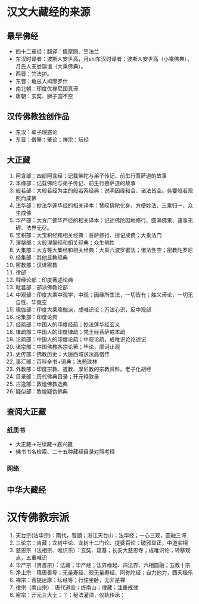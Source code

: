 # 汉文大藏经的来源

## 最早佛经
* 四十二章经：翻译：摄摩腾、竺法兰
* 东汉时译者：波斯人安世高，月shi东汉时译者：波斯人安世高（小乘佛典），月氏人支娄迦谶（大乘佛典）。
* 西晋：竺法护。
* 东晋：龟兹人鸠摩罗什
* 南北朝：印度优禅尼国真谛
* 唐朝：玄奘、狮子国不空

## 汉传佛教独创作品
* 东汉：牟子理惑论
* 东晋：僧肇：肇论；禅宗：坛经

## 大正藏
1. 阿含部：四部阿含经；记载佛陀与弟子传记、前生行菩萨道的故事
2. 本缘部：记载佛陀与弟子传记、前生行菩萨道的故事
3. 般若部：大般若经为主的般若系经典：说明因缘和合、诸法皆空。务要般若观照而成佛
4. 法华部：妙法华莲华经的相关译本：赞叹佛陀化身、方便妙法、三乘归一、众生成佛
5. 华严部：大方广佛华严经的相关译本：记述佛陀因地修行、圆满佛果、诸事无碍、法界无尽。
6. 宝积部：大宝积经和相关经典：菩萨修行、授记成佛；大乘法门
7. 涅槃部：大般涅槃经和相关经典：众生佛性
8. 大集部：大方等大集经和相关经典：大乘六波罗蜜法；诸法性空；密教陀罗尼
9. 经集部：其他显教经典
10. 密教部：汉译密教
11. 律部
12. 释经论部：印度著述论典
13. 毗昙部：部派佛教论部
14. 中观部：印度大乘中观学，中观；因缘所生法，一切皆有；胜义谛论，一切无自性、毕竟空
15. 瑜伽部：印度大乘瑜伽派，成唯识论；万法心识，反中观部
16. 论集部：印度论典
17. 经疏部：中国人的印度经疏；妙法莲华经玄义
18. 律疏部：中国人的印度律疏；梵王经菩萨戒本疏
19. 论疏部：中国人的印度论疏；中观论疏，成唯识论论述记
20. 诸宗部：中国佛教各宗论著；毕论，摩诃止观
21. 史传部：佛教历史；大唐西域求法高僧传
22. 事汇部：百科全书+词典；法苑珠林
23. 外教部：印度宗教、道教、摩尼教的宗教资料。老子化胡经
24. 目录部：历代佛典目录；开元释敦录
25. 古逸部：敦煌佛教逸典
26. 疑似部：敦煌疑伪佛典

## 查阅大正藏
### 纸质书
* 大正藏->卍续藏->嘉兴藏
* 佛书书名检索、二十五种藏经目录对照考释
### 网络

## 中华大藏经


# 汉传佛教宗派
1. 天台宗(法华宗)：隋代，智顗；浙江天台山；法华经；一心三观，圆融三谛
2. 三论宗：吉藏；龙树中论、龙树十二门论、提婆百论；破邪显正，中道实相
3. 慈恩宗（法相宗、唯识宗）：玄奘、窥基；长安大慈恩寺；成唯识论；转移观点，五重唯识
4. 华严宗（贤首宗）：法藏；华严经；法界缘起、四法界、六相圆融；五教十宗
5. 净土宗：隋唐善导；无量寿经、观无量寿经、阿弥陀经；自力他力，西天极乐
6. 禅宗：菩提达摩；坛经等；行住坐卧，无非是禅
7. 律宗（南山宗）：唐代道宣；终南山；律藏；注重戒律
8. 密宗：开元三大士；？；秘法灌顶，仪轨传承；
